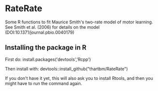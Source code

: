 # RateRate

Some R functions to fit Maurice Smith's two-rate model of motor learning. See Smith et al. (2006) for details on the model (DOI:10.1371/journal.pbio.0040179)

## Installing the package in R

First do: install.packages('devtools','Rcpp')

Then install with: devtools::install_github("thartbm/RateRate")

If you don't have it yet, this will also ask you to install Rtools, and then you might have to run the command again.
